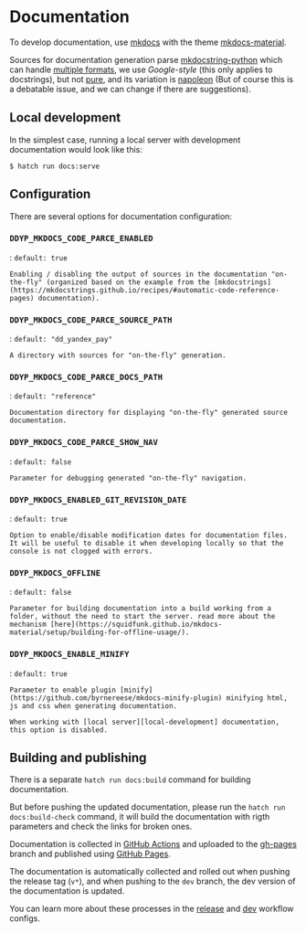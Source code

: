 # Documentation

To develop documentation, use [mkdocs](https://www.mkdocs.org/) with the theme [mkdocs-material](https://squidfunk.github.io/mkdocs-material/).

Sources for documentation generation parse [mkdocstring-python](https://mkdocstrings.github.io/python/) which can handle [multiple formats](https://mkdocstrings.github.io/python/usage/configuration/docstrings/#docstring_style), we use _Google-style_ (this only applies to docstrings), but not [pure](https://google.github.io/styleguide/pyguide.html#38-comments-and-docstrings), and its variation is [napoleon](https://sphinxcontrib-napoleon.readthedocs.io/en/latest/example_google.html) (But of course this is a debatable issue, and we can change if there are suggestions).


## Local development

In the simplest case, running a local server with development documentation would look like this:

```console
$ hatch run docs:serve
```


## Configuration

There are several options for documentation configuration:


### `DDYP_MKDOCS_CODE_PARCE_ENABLED`

:	`default: true`

	Enabling / disabling the output of sources in the documentation "on-the-fly" (organized based on the example from the [mkdocstrings](https://mkdocstrings.github.io/recipes/#automatic-code-reference-pages) documentation).


### `DDYP_MKDOCS_CODE_PARCE_SOURCE_PATH`

:	`default: "dd_yandex_pay"`

	A directory with sources for "on-the-fly" generation.


### `DDYP_MKDOCS_CODE_PARCE_DOCS_PATH`

:	`default: "reference"`

	Documentation directory for displaying "on-the-fly" generated source documentation.


### `DDYP_MKDOCS_CODE_PARCE_SHOW_NAV`

:	`default: false`

	Parameter for debugging generated "on-the-fly" navigation.


### `DDYP_MKDOCS_ENABLED_GIT_REVISION_DATE`

:	`default: true`

	Option to enable/disable modification dates for documentation files. It will be useful to disable it when developing locally so that the console is not clogged with errors.


### `DDYP_MKDOCS_OFFLINE`

:	`default: false`

	Parameter for building documentation into a build working from a folder, without the need to start the server. read more about the mechanism [here](https://squidfunk.github.io/mkdocs-material/setup/building-for-offline-usage/).


### `DDYP_MKDOCS_ENABLE_MINIFY`

:	`default: true`

	Parameter to enable plugin [minify](https://github.com/byrnereese/mkdocs-minify-plugin) minifying html, js and css when generating documentation.

	When working with [local server][local-development] documentation, this option is disabled.


## Building and publishing

There is a separate `hatch run docs:build` command for building documentation.

But before pushing the updated documentation, please run the `hatch run docs:build-check` command, it will build the documentation with rigth parameters and check the links for broken ones.

Documentation is collected in [GitHub Actions](https://docs.github.com/en/actions) and uploaded to the [gh-pages](https://github.com/dd/dd_yandex_pay/tree/gh-pages) branch and published using [GitHub Pages](https://pages.github.com/).

The documentation is automatically collected and rolled out when pushing the release tag (`v*`), and when pushing to the `dev` branch, the dev version of the documentation is updated.

You can learn more about these processes in the [release](https://github.com/dd/dd_yandex_pay/blob/main/.github/workflows/mkdocs-release.yml) and [dev](https://github.com/dd/dd_yandex_pay/blob/main/.github/workflows/mkdocs-dev.yml) workflow configs.
